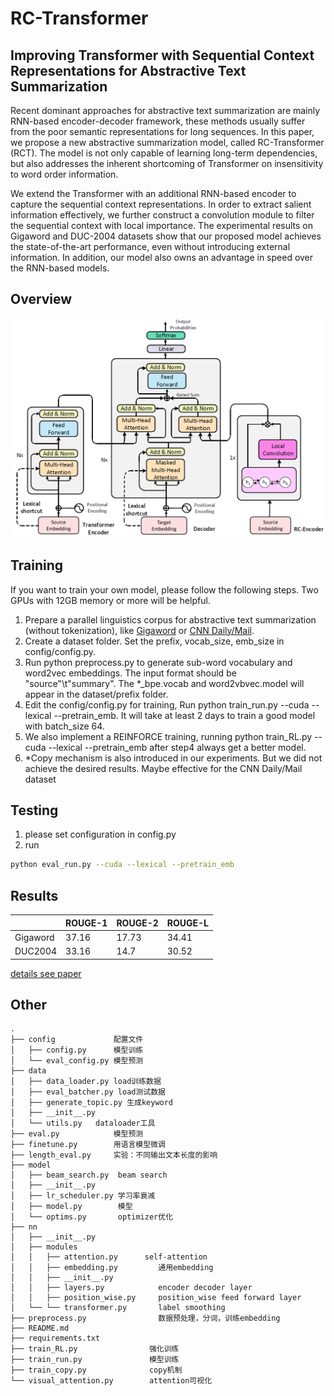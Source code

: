 # RC-Transformer
## Improving Transformer with Sequential Context Representations for Abstractive Text Summarization
 Recent dominant approaches for abstractive text summarization are mainly RNN-based encoder-decoder framework, these methods usually suffer from the poor semantic representations for long sequences. In this paper, we propose a new abstractive summarization model, called RC-Transformer (RCT). The model is not only capable of learning long-term dependencies, but also addresses the inherent shortcoming of Transformer on insensitivity to word order information.  
 
 We extend the Transformer with an additional RNN-based encoder to capture the sequential context representations. In order to extract salient information effectively, we further construct a convolution module to filter the sequential context with local importance. The experimental results on Gigaword and DUC-2004 datasets show that our proposed model achieves the state-of-the-art performance, even without introducing external information. In addition, our model also owns an advantage in speed over the RNN-based models. 

## Overview 

![Image text](https://github.com/caitian521/RCTransformer/blob/master/picture/overview.png)

## Training
If you want to train your own model, please follow the following steps. Two GPUs with 12GB memory or more will be helpful.  

1. Prepare a parallel linguistics corpus for abstractive text summarization (without tokenization), like [Gigaword](https://github.com/Ethanscuter/gigaword) or [CNN Daily/Mail](https://github.com/abisee/cnn-dailymail).  
2. Create a dataset folder. Set the prefix, vocab_size, emb_size in config/config.py.  
3. Run python preprocess.py to generate sub-word vocabulary and word2vec embeddings. The input format should be "source"\t"summary". The *_bpe.vocab and word2vbvec.model will appear in the dataset/prefix folder.  
4. Edit the config/config.py for training, Run python train_run.py --cuda --lexical --pretrain_emb. It will take at least 2 days to train a good model with batch_size 64. 
5. We also implement a REINFORCE training, running python train_RL.py --cuda --lexical --pretrain_emb after step4 always get a better model.  
6. *Copy mechanism is also introduced in our experiments. But we did not achieve the desired results. Maybe effective for the CNN Daily/Mail dataset  

## Testing  
1. please set configuration in config.py
2. run
 ```bash
 python eval_run.py --cuda --lexical --pretrain_emb
 ```

## Results

| | ROUGE-1 | ROUGE-2 | ROUGE-L |
| ---- | ---- | ---- | ---- |
| Gigaword | 37.16	| 17.73	|34.41|
| DUC2004| 33.16	| 14.7|	30.52|

[details see paper](https://github.com/caitian521/RCTransformer/blob/master/picture/Improving%20Transformer%20with%20Sequential%20Context%20Representations%20for%20Abstractive%20Text%20Summarization.pdf)


## Other


```
.
├── config             配置文件
│   ├── config.py      模型训练
│   └── eval_config.py 模型预测
├── data
│   ├── data_loader.py load训练数据
│   ├── eval_batcher.py load测试数据
│   ├── generate_topic.py 生成keyword
│   ├── __init__.py
│   └── utils.py   dataloader工具
├── eval.py            模型预测
├── finetune.py        用语言模型微调
├── length_eval.py     实验：不同输出文本长度的影响
├── model
│   ├── beam_search.py  beam search
│   ├── __init__.py
│   ├── lr_scheduler.py 学习率衰减
│   ├── model.py        模型
│   └── optims.py       optimizer优化
├── nn
│   ├── __init__.py
│   ├── modules
│   │   ├── attention.py      self-attention
│   │   ├── embedding.py         通用embedding
│   │   ├── __init__.py
│   │   ├── layers.py            encoder decoder layer
│   │   ├── position_wise.py     position_wise feed forward layer
│   └── └── transformer.py       label smoothing
├── preprocess.py                数据预处理，分词，训练embedding
├── README.md
├── requirements.txt
├── train_RL.py                强化训练
├── train_run.py               模型训练
├── train_copy.py              copy机制
└── visual_attention.py        attention可视化
```
